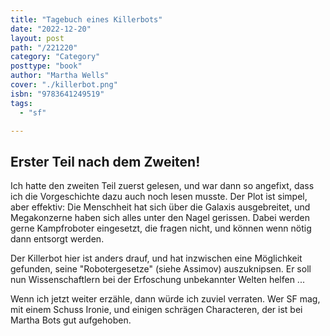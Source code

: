 ```yaml
---
title: "Tagebuch eines Killerbots"
date: "2022-12-20"
layout: post
path: "/221220"
category: "Category"
posttype: "book"
author: "Martha Wells"
cover: "./killerbot.png"
isbn: "9783641249519"
tags:
  - "sf"

---
```

## Erster Teil nach dem Zweiten!

Ich hatte den zweiten Teil zuerst gelesen, und war dann so angefixt, dass ich die Vorgeschichte dazu auch noch lesen musste. Der Plot ist simpel, aber effektiv: Die Menschheit hat sich über die Galaxis ausgebreitet, und Megakonzerne haben sich alles unter den Nagel gerissen. Dabei werden gerne Kampfroboter eingesetzt, die fragen nicht, und können wenn nötig dann entsorgt werden.

Der Killerbot hier ist anders drauf, und hat inzwischen eine Möglichkeit gefunden, seine "Robotergesetze" (siehe Assimov) auszuknipsen. Er soll nun Wissenschaftlern bei der Erfoschung unbekannter Welten helfen ...

Wenn ich jetzt weiter erzähle, dann würde ich zuviel verraten. Wer SF mag, mit einem Schuss Ironie, und einigen schrägen Characteren, der ist bei Martha Bots gut aufgehoben.